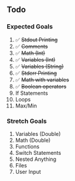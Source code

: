 ## Todo

### Expected Goals

1. :white_check_mark: ~~Stdout Printing~~
2. :white_check_mark: ~~Comments~~
3. :white_check_mark: ~~Math (Int)~~
4. :white_check_mark: ~~Variables (Int)~~
5. :white_check_mark: ~~Variables (String)~~
6. :white_check_mark: ~~Stderr Printing~~
7. :white_check_mark: ~~Math with variables~~
8. :white_check_mark: ~~Boolean operators~~
9. If Statements
10. Loops
11. Max/Min

### Stretch Goals

1. Variables (Double)
2. Math (Double)
3. Functions
4. Switch Statements
5. Nested Anything
6. Files
7. User Input
